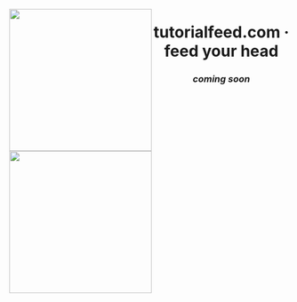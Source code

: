 
<img src="https://cdn.jsdelivr.net/gh/nberlette/static/brand/tutorialfeed/logo-shadow.svg#gh-dark-mode-only" alt="" align="left" width="256"><img src="https://cdn.jsdelivr.net/gh/nberlette/static/brand/tutorialfeed/logo-purple.svg#gh-light-mode-only" alt="" align="left" width="256">
<h1 align=center>tutorialfeed.com · feed your head</h1>
<h3 align=center><em>coming soon</em></h3>
